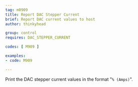 ```yaml
---
tag: m0909
title: Report DAC Stepper Current
brief: Report DAC current values to host
author: thinkyhead

group: control
requires: DAC_STEPPER_CURRENT

codes: [ M909 ]

examples:
- code: M909

---
```


Print the DAC stepper current values in the format "`% (Amps)`".

